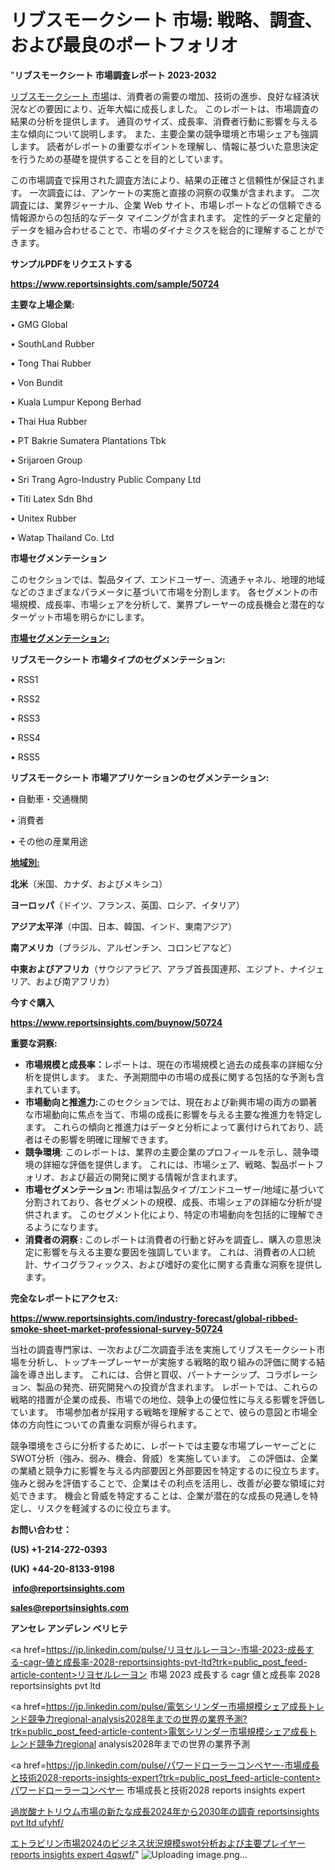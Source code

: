# リブスモークシート 市場: 戦略、調査、および最良のポートフォリオ

"<strong>リブスモークシート 市場調査レポート 2023-2032</strong>

<a href=https://www.reportsinsights.com/sample/50724>リブスモークシート 市場</a>は、消費者の需要の増加、技術の進歩、良好な経済状況などの要因により、近年大幅に成長しました。 このレポートは、市場調査の結果の分析を提供します。 通貨のサイズ、成長率、消費者行動に影響を与える主な傾向について説明します。 また、主要企業の競争環境と市場シェアも強調します。 読者がレポートの重要なポイントを理解し、情報に基づいた意思決定を行うための基礎を提供することを目的としています。

この市場調査で採用された調査方法により、結果の正確さと信頼性が保証されます。 一次調査には、アンケートの実施と直接の洞察の収集が含まれます。 二次調査には、業界ジャーナル、企業 Web サイト、市場レポートなどの信頼できる情報源からの包括的なデータ マイニングが含まれます。 定性的データと定量的データを組み合わせることで、市場のダイナミクスを総合的に理解することができます。

<strong><b>サンプルPDFをリクエストする</b></strong>

<a href=https://www.reportsinsights.com/sample/50724><strong><u>https://www.reportsinsights.com/sample/50724</u></strong></a>

<strong>主要な上場企業:</strong>

• GMG Global

• SouthLand Rubber

• Tong Thai Rubber

• Von Bundit

• Kuala Lumpur Kepong Berhad

• Thai Hua Rubber

• PT Bakrie Sumatera Plantations Tbk

• Srijaroen Group

• Sri Trang Agro-Industry Public Company Ltd

• Titi Latex Sdn Bhd

• Unitex Rubber

• Watap Thailand Co.  Ltd

<strong>市場セグメンテーション</strong>

このセクションでは、製品タイプ、エンドユーザー、流通チャネル、地理的地域などのさまざまなパラメータに基づいて市場を分割します。 各セグメントの市場規模、成長率、市場シェアを分析して、業界プレーヤーの成長機会と潜在的なターゲット市場を明らかにします。

<strong><u>市場セグメンテーション</u></strong><strong><u>:</u></strong>

<strong>リブスモークシート 市場タイプのセグメンテーション:</strong>

• RSS1

• RSS2

• RSS3

• RSS4

• RSS5

<strong>リブスモークシート 市場アプリケーションのセグメンテーション:</strong>

• 自動車・交通機関

• 消費者

• その他の産業用途

<strong><u>地域別</u></strong><strong><u>:</u></strong>

<strong>北米</strong>（米国、カナダ、およびメキシコ）

<strong>ヨーロッパ</strong>（ドイツ、フランス、英国、ロシア、イタリア）

<strong>アジア太平洋</strong>（中国、日本、韓国、インド、東南アジア）

<strong>南アメリカ</strong>（ブラジル、アルゼンチン、コロンビアなど）

<strong>中東およびアフリカ</strong>（サウジアラビア、アラブ首長国連邦、エジプト、ナイジェリア、および南アフリカ）

<strong>今すぐ購入</strong>

<a href=https://www.reportsinsights.com/buynow/50724><strong><u>https://www.reportsinsights.com/buynow/50724</u></strong></a>

<strong>重要な洞察:</strong>
<ul>
  <li><strong>市場規模と成長率：</strong>レポートは、現在の市場規模と過去の成長率の詳細な分析を提供します。 また、予測期間中の市場の成長に関する包括的な予測も含まれています。</li>
  <li><strong>市場動向と推進力:</strong>このセクションでは、現在および新興市場の両方の顕著な市場動向に焦点を当て、市場の成長に影響を与える主要な推進力を特定します。 これらの傾向と推進力はデータと分析によって裏付けられており、読者はその影響を明確に理解できます。</li>
  <li><strong>競争環境</strong>: このレポートは、業界の主要企業のプロフィールを示し、競争環境の詳細な評価を提供します。 これには、市場シェア、戦略、製品ポートフォリオ、および最近の開発に関する情報が含まれます。</li>
  <li><strong>市場セグメンテーション: </strong>市場は製品タイプ/エンドユーザー/地域に基づいて分割されており、各セグメントの規模、成長、市場シェアの詳細な分析が提供されます。 このセグメント化により、特定の市場動向を包括的に理解できるようになります。</li>
  <li><strong>消費者の洞察 : </strong>このレポートは消費者の行動と好みを調査し、購入の意思決定に影響を与える主要な要因を強調しています。 これは、消費者の人口統計、サイコグラフィックス、および嗜好の変化に関する貴重な洞察を提供します。</li>
</ul>
<strong>完全なレポートにアクセス:</strong>

<a href=https://www.reportsinsights.com/industry-forecast/global-ribbed-smoke-sheet-market-professional-survey-50724><strong><u><b>https://www.reportsinsights.com/industry-forecast/global-ribbed-smoke-sheet-market-professional-survey-50724</b></u></strong></a>

当社の調査専門家は、一次および二次調査手法を実施してリブスモークシート市場を分析し、トップキープレーヤーが実施する戦略的取り組みの評価に関する結論を導き出します。 これには、合併と買収、パートナーシップ、コラボレーション、製品の発売、研究開発への投資が含まれます。 レポートでは、これらの戦略的措置が企業の成長、市場での地位、競争上の優位性に与える影響を評価しています。 市場参加者が採用する戦略を理解することで、彼らの意図と市場全体の方向性についての貴重な洞察が得られます。

競争環境をさらに分析するために、レポートでは主要な市場プレーヤーごとにSWOT分析（強み、弱み、機会、脅威）を実施しています。 この評価は、企業の業績と競争力に影響を与える内部要因と外部要因を特定するのに役立ちます。 強みと弱みを評価することで、企業はその利点を活用し、改善が必要な領域に対処できます。 機会と脅威を特定することは、企業が潜在的な成長の見通しを特定し、リスクを軽減するのに役立ちます。

<strong>お問い合わせ：</strong>

<strong>(US) +1-214-272-0393</strong>

<strong>(UK) +44-20-8133-9198</strong>

<strong> </strong><a href=info@reportsinsights.com><strong><u>info@reportsinsights.com</u></strong></a>

<a href=sales@reportsinsights.com><strong><u>sales@reportsinsights.com</u></strong></a>

<strong>アンセレ アンデレン ベリヒテ</strong>

<a href=https://jp.linkedin.com/pulse/リヨセルレーヨン-市場-2023-成長する-cagr-値と成長率-2028-reportsinsights-pvt-ltd?trk=public_post_feed-article-content>リヨセルレーヨン 市場 2023 成長する cagr 値と成長率 2028 reportsinsights pvt ltd</a>

<a href=https://jp.linkedin.com/pulse/電気シリンダー市場規模シェア成長トレンド競争力regional-analysis2028年までの世界の業界予測?trk=public_post_feed-article-content>電気シリンダー市場規模シェア成長トレンド競争力regional analysis2028年までの世界の業界予測</a>

<a href=https://jp.linkedin.com/pulse/パワードローラーコンベヤー-市場成長と技術2028-reports-insights-expert?trk=public_post_feed-article-content>パワードローラーコンベヤー 市場成長と技術2028 reports insights expert</a>

<a href=https://www.linkedin.com/pulse/過炭酸ナトリウム市場の新たな成長2024年から2030年の調査-reportsinsights-pvt-ltd-ufyhf/>過炭酸ナトリウム市場の新たな成長2024年から2030年の調査 reportsinsights pvt ltd ufyhf/</a>

<a href=https://www.linkedin.com/pulse/エトラビリン市場2024のビジネス状況規模swot分析および主要プレイヤー-reports-insights-expert-4qswf/>エトラビリン市場2024のビジネス状況規模swot分析および主要プレイヤー reports insights expert 4qswf/</a>"
![Uploading image.png…]()
